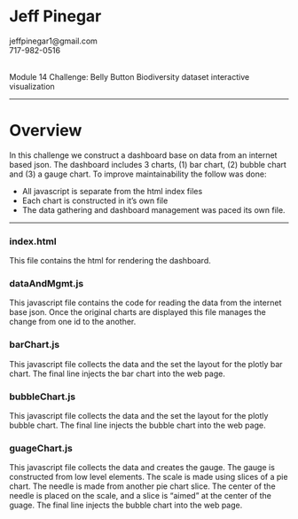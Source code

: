 <h1> Jeff Pinegar </h1>
jeffpinegar1@gmail.com <br>
717-982-0516
<br><br>

Module 14 Challenge: Belly Button Biodiversity dataset interactive visualization
<hr>

<h1> Overview</h1>
In this challenge we construct a dashboard base on data from an internet based json.  The dashboard includes 3 charts, (1) bar chart, (2) bubble chart and (3) a gauge chart.  To improve maintainability the follow was done:

*	All javascript is separate from the html index files
*	Each chart is constructed in it’s own file
*	The data gathering and dashboard management was paced its own file.
<hr>
<h3>index.html</h3>
This file contains the html for rendering the dashboard.
<h3>dataAndMgmt.js</h3>
This javascript file contains the code for reading the data from the internet base json.  Once the original charts are displayed this file manages the change from one id to the another.
<h3>barChart.js</h3>
This javascript file collects the data and the set the layout for the plotly bar chart.  The final line injects the bar chart into the web page. 
<h3>bubbleChart.js</h3>
This javascript file collects the data and the set the layout for the plotly bubble chart.  The final line injects the bubble chart into the web page. 
<h3>guageChart.js</h3>
This javascript file collects the data and creates the gauge.   The gauge is constructed from low level elements.  The scale is made using slices of a pie chart. The needle is made from another pie chart slice.  The center of the needle is placed on the scale, and a slice is “aimed” at the center of the guage.
The final line injects the bubble chart into the web page. 
